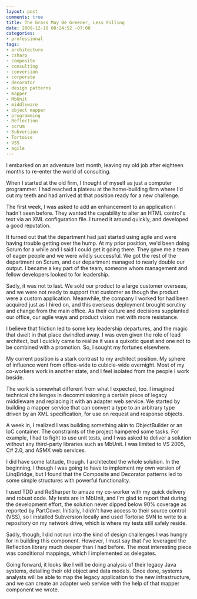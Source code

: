 ```yaml
---
layout: post
comments: true
title: The Grass May Be Greener, Less Filling
date: 2009-12-18 00:24:52 -07:00
categories:
- professional
tags:
- architecture
- csharp
- composite
- consulting
- conversion
- corporate
- decorator
- design patterns
- mapper
- MbUnit
- middleware
- object mapper
- programming
- Reflection
- scrum
- Subversion
- Tortoise
- VSS
- agile
---
```


I embarked on an adventure last month, leaving my old job after eighteen months to re-enter the world of consulting.

When I started at the old firm, I thought of myself as just a computer programmer. I had reached a plateau at the home-building firm where I'd cut my teeth and had arrived at that position ready for a new challenge.

The first week, I was asked to add an enhancement to an application I hadn't seen before. They wanted the capability to alter an HTML control's text via an XML configuration file. I turned it around quickly, and developed a good reputation.

It turned out that the department had just started using agile and were having trouble getting over the hump. At my prior position, we'd been doing Scrum for a while and I said I could get it going there. They gave me a team of eager people and we were wildly successful. We got the rest of the department on Scrum, and our department managed to nearly double our output. I became a key part of the team, someone whom management and fellow developers looked to for leadership.

Sadly, it was not to last. We sold our product to a large customer overseas, and we were not ready to support that customer as though the product were a custom application. Meanwhile, the company I worked for had been acquired just as I hired on, and this overseas deployment brought scrutiny and change from the main office. As their culture and decisions supplanted our office, our agile ways and product vision met with more resistance.

I believe that friction led to some key leadership departures, and the magic that dwelt in that place dwindled away. I was even given the role of lead architect, but I quickly came to realize it was a quixotic quest and one not to be combined with a promotion. So, I sought my fortunes elsewhere.

My current position is a stark contrast to my architect position. My sphere of influence went from office-wide to cubicle-wide overnight. Most of my co-workers work in another state, and I feel isolated from the people I work beside.

The work is somewhat different from what I expected, too. I imagined technical challenges in decommissioning a certain piece of legacy middleware and replacing it with an adapter web service. We started by building a mapper service that can convert a type to an arbitrary type driven by an XML specification, for use on request and response objects.

A week in, I realized I was building something akin to ObjectBuilder or an IoC container. The constraints of the project hampered some tasks. For example, I had to fight to use unit tests, and I was asked to deliver a solution without any third-party libraries such as MbUnit. I was limited to VS 2005, C# 2.0, and ASMX web services.

I did have some latitude, though. I architected the whole solution. In the beginning, I though I was going to have to implement my own version of LinqBridge, but I found that the Composite and Decorator patterns led to some simple structures with powerful functionality.

I used TDD and ReSharper to amaze my co-worker with my quick delivery and robust code. My tests are in MbUnit, and I'm glad to report that during the development effort, the solution never dipped below 90% coverage as reported by PartCover. Initially, I didn't have access to their source control (VSS), so I installed Subversion locally and used Tortoise SVN to write to a repository on my network drive, which is where my tests still safely reside.

Sadly, though, I did not run into the kind of design challenges I was hungry for in building this component. However, I must say that I've leveraged the Reflection library much deeper than I had before. The most interesting piece was conditional mappings, which I implemented as delegates.

Going forward, it looks like I will be doing analysis of their legacy Java systems, detailing their old object and data models. Once done, systems analysts will be able to map the legacy application to the new infrastructure, and we can create an adapter web service with the help of that mapper component we wrote.
